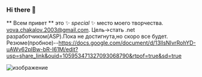 ### Hi there 👋


** Всем привет ** это ✨ _special_ ✨ место моего творчества.
vova.chakalov.2003@gmail.com.
Цель->стать .net разработчиком(ASP).Пока не достигнута,но скоро все будет.
Резюме(пробное)--https://docs.google.com/document/d/13llsNIvrRohYD-uAWv62pIBw-bR-I61M/edit?usp=share_link&ouid=105953471327093068790&rtpof=true&sd=true


![изображение](https://user-images.githubusercontent.com/65467062/186758094-704993a1-3f07-4464-b51c-85d3dc009b22.png)

